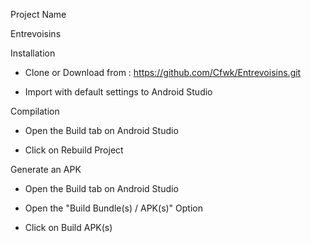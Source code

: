Project Name

Entrevoisins


Installation

- Clone or Download from : https://github.com/Cfwk/Entrevoisins.git

- Import with default settings to Android Studio



Compilation

- Open the Build tab on Android Studio

- Click on Rebuild Project



Generate an APK

- Open the Build tab on Android Studio

- Open the "Build Bundle(s) / APK(s)" Option

- Click on Build APK(s)